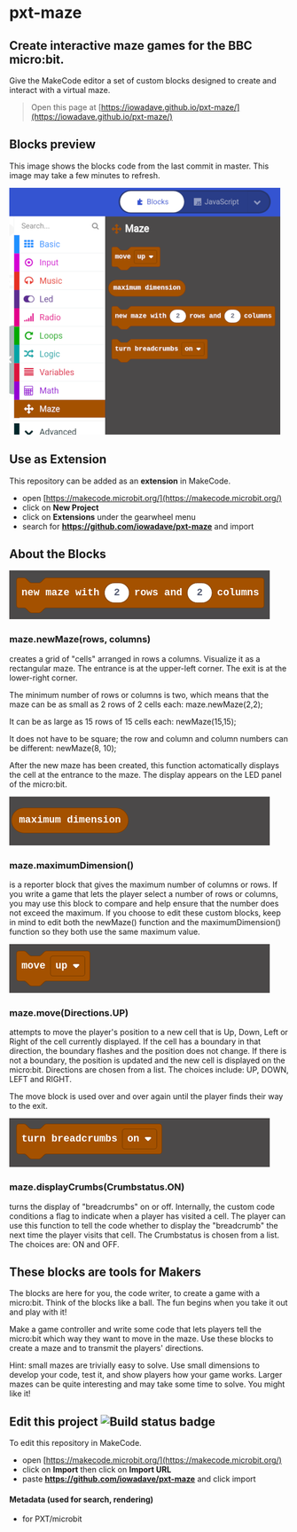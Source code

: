 # pxt-maze
## Create interactive maze games for the BBC micro:bit.

Give the MakeCode editor a set of custom blocks designed to create and interact with a virtual maze.

> Open this page at [https://iowadave.github.io/pxt-maze/](https://iowadave.github.io/pxt-maze/)

## Blocks preview

This image shows the blocks code from the last commit in master.
This image may take a few minutes to refresh.

![A rendered view of the blocks](https://github.com/iowadave/pxt-maze/raw/master/.github/makecode/maze_blocks.png)

## Use as Extension

This repository can be added as an **extension** in MakeCode.

* open [https://makecode.microbit.org/](https://makecode.microbit.org/)
* click on **New Project**
* click on **Extensions** under the gearwheel menu
* search for **https://github.com/iowadave/pxt-maze** and import

## About the Blocks

![The new maze block](https://github.com/iowadave/pxt-maze/raw/master/.github/makecode/new_maze_block.png)

### maze.newMaze(rows, columns) 
creates a grid of "cells" arranged in rows a columns. Visualize it as a rectangular maze. The entrance is at the upper-left corner. The exit is at the lower-right corner.

The minimum number of rows or columns is two, which means that the maze can be as small as 2 rows of 2 cells each: maze.newMaze(2,2);

It can be as large as 15 rows of 15 cells each: newMaze(15,15);

It does not have to be square; the row and column and column numbers can be different: newMaze(8, 10);

After the new maze has been created, this function actomatically displays the cell at the entrance to the maze. The display appears on the LED panel of the micro:bit.

![The maximum dimension block](https://github.com/iowadave/pxt-maze/raw/master/.github/makecode/maximum_block.png)

### maze.maximumDimension() 
is a reporter block that gives the maximum number of columns or rows. If you write a game that lets the player select a number of rows or columns, you may use this block to compare and help ensure that the number does not exceed the maximum. If you choose to edit these custom blocks, keep in mind to edit both the newMaze() function and the maximumDimension() function so they both use the same maximum value. 

![The move block](https://github.com/iowadave/pxt-maze/raw/master/.github/makecode/move_block.png)

### maze.move(Directions.UP) 
attempts to move the player's position to a new cell that is Up, Down, Left or Right of the cell currently displayed. If the cell has a boundary in that direction, the boundary flashes and the position does not change. If there is not a boundary, the position is updated and the new cell is displayed on the micro:bit.  Directions are chosen from a list. The choices include: UP, DOWN, LEFT and RIGHT.

The move block is used over and over again until the player finds their way to the exit.

![The breadcrumbs block](https://github.com/iowadave/pxt-maze/raw/master/.github/makecode/breadcrumbs_block.png)

### maze.displayCrumbs(Crumbstatus.ON) 
turns the display of "breadcrumbs" on or off. Internally, the custom code conditions a flag to indicate when a player has visited a cell. The player can use this function to tell the code whether to display the "breadcrumb" the next time the player visits that cell.  The Crumbstatus is chosen from a list. The choices are: ON and OFF.

## These blocks are tools for Makers

The blocks are here for you, the code writer, to create a game with a micro:bit. Think of the blocks like a ball. The fun begins when you take it out and play with it! 

Make a game controller and write some code that lets players tell the micro:bit which way they want to move in the maze. Use these blocks to create a maze and to transmit the players' directions.

Hint: small mazes are trivially easy to solve. Use small dimensions to develop your code, test it, and show players how your game works. Larger mazes can be quite interesting and may take some time to solve. You might like it!

## Edit this project ![Build status badge](https://github.com/iowadave/pxt-maze/workflows/MakeCode/badge.svg)

To edit this repository in MakeCode.

* open [https://makecode.microbit.org/](https://makecode.microbit.org/)
* click on **Import** then click on **Import URL**
* paste **https://github.com/iowadave/pxt-maze** and click import

#### Metadata (used for search, rendering)

* for PXT/microbit
<script src="https://makecode.com/gh-pages-embed.js"></script><script>makeCodeRender("{{ site.makecode.home_url }}", "{{ site.github.owner_name }}/{{ site.github.repository_name }}");</script>
